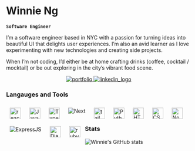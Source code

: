 # Winnie Ng

**`Software Engineer`**

I’m a software engineer based in NYC with a passion for turning ideas into beautiful UI that delights user experiences. I’m also an avid learner as I love experimenting with new technologies and creating side projects. 

When I’m not coding, I’d either be at home crafting drinks (coffee, cocktail / mocktail) or be out exploring in the city’s vibrant food scene.

<p align="center">
  <a href="https://winnieng.dev/" target="_blank">
    <img alt="portfolio" src="https://custom-icon-badges.demolab.com/badge/-Portfolio-white?style=for-the-badge&logoColor=black"/>
  </a>
  <a href="https://www.linkedin.com/in/cwingng/" target="_blank">
    <img alt="linkedin_logo" src="https://img.shields.io/badge/-LinkedIn-3178C6?style=for-the-badge&logo=linkedIn&logoColor=white" />
  </a>
</p>


### Langauges and Tools


<img align="left" alt="react" width="30px" style="padding:10px;" src="https://cdn.jsdelivr.net/gh/devicons/devicon/icons/react/react-original.svg" /> 

<img align="left" alt="JavaScript" width="30px" style="padding:10px;" src="https://cdn.jsdelivr.net/gh/devicons/devicon/icons/javascript/javascript-plain.svg" />
<img align="left" alt="TypeScript" width="30px" style="padding:10px;" src="https://cdn.jsdelivr.net/gh/devicons/devicon/icons/typescript/typescript-plain.svg" />

<img align="left" alt="Next" style="padding:10px;" src="https://custom-icon-badges.demolab.com/badge/-Next-black?style=for-the-badge&logoColor=white" />


<img align="left" alt="tailwind" width="30px" style="padding:10px;" src="https://cdn.jsdelivr.net/gh/devicons/devicon/icons/tailwindcss/tailwindcss-plain.svg" />
          
<img align="left" alt="Python" width="30px" style="padding:10px;" src="https://cdn.jsdelivr.net/gh/devicons/devicon/icons/python/python-plain.svg" />

<img align="left" alt="HTML" width="30px" style="padding:10px;" src="https://cdn.jsdelivr.net/gh/devicons/devicon/icons/html5/html5-plain.svg" />

<img align="left" alt="CSS" width="30px" style="padding:10px;" src="https://cdn.jsdelivr.net/gh/devicons/devicon/icons/css3/css3-plain.svg" />

<img align="left" alt="NodeJS" width="30px" style="padding:10px;" src="https://cdn.jsdelivr.net/gh/devicons/devicon/icons/nodejs/nodejs-original.svg" />

<img align="left" alt="ExpressJS" style="padding:10px;" src="https://custom-icon-badges.demolab.com/badge/-express-black?style=for-the-badge&logoColor=white" />

<img align="left" alt="Django" width="30px" style="padding:10px;" src="https://cdn.jsdelivr.net/gh/devicons/devicon/icons/django/django-plain.svg" />
          
<img align="left" alt="ruby" width="30px" style="padding:10px;" src="https://cdn.jsdelivr.net/gh/devicons/devicon/icons/ruby/ruby-original.svg" />




<br/>
<br/>

### Stats

![Winnie's GitHub stats](https://github-readme-stats.vercel.app/api?username=winniecwng&show_icons=true&theme=gruvbox)
